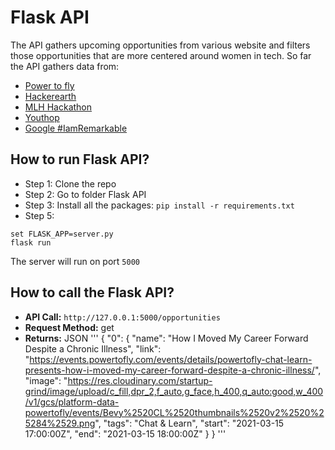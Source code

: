 # Flask API

The API gathers upcoming opportunities from various website and filters those opportunities that are more centered around women in tech. So far the API gathers data from:
- [Power to fly](https://powertofly.com/events/)
- [Hackerearth](https://www.hackerearth.com/challenges/?filters=competitive%2Chackathon%2Chiring%2Cuniversity)
- [MLH Hackathon](https://mlh.io/seasons/2021/events)
- [Youthop](https://www.youthop.com/browse)
- [Google #IamRemarkable](https://events.withgoogle.com/iamremarkable-workshops-iwd-2021/registrations/new/)


## How to run Flask API?
- Step 1:
Clone the repo
- Step 2: 
Go to folder Flask API
- Step 3:
Install all the packages: `pip install -r requirements.txt`
- Step 5:

```
set FLASK_APP=server.py
flask run
```

The server will run on port `5000`


## How to call the Flask API?

- **API Call:** `http://127.0.0.1:5000/opportunities` 
- **Request Method:** get 
- **Returns:** JSON
'''
{
  "0": {
    "name": "How I Moved My Career Forward Despite a Chronic Illness",
    "link": "https://events.powertofly.com/events/details/powertofly-chat-learn-presents-how-i-moved-my-career-forward-despite-a-chronic-illness/",
    "image": "https://res.cloudinary.com/startup-grind/image/upload/c_fill,dpr_2,f_auto,g_face,h_400,q_auto:good,w_400/v1/gcs/platform-data-powertofly/events/Bevy%2520CL%2520thumbnails%2520v2%2520%25284%2529.png",
    "tags": "Chat & Learn",
    "start": "2021-03-15 17:00:00Z",
    "end": "2021-03-15 18:00:00Z"
  }
}
'''


